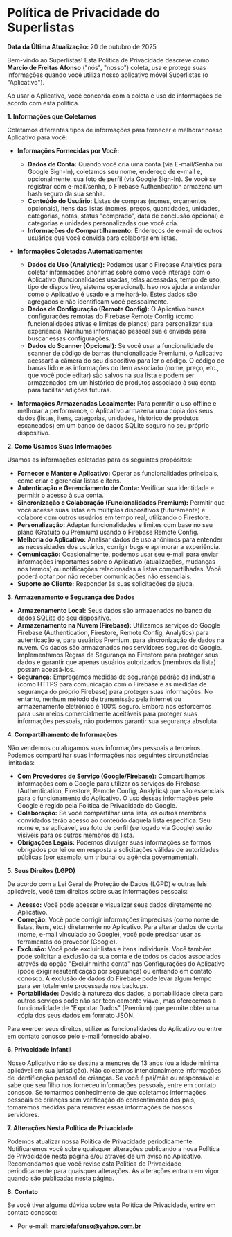 # Política de Privacidade do Superlistas

**Data da Última Atualização:** 20 de outubro de 2025

Bem-vindo ao Superlistas! Esta Política de Privacidade descreve como **Marcio de Freitas Afonso** ("nós", "nosso") coleta, usa e protege suas informações quando você utiliza nosso aplicativo móvel Superlistas (o "Aplicativo").

Ao usar o Aplicativo, você concorda com a coleta e uso de informações de acordo com esta política.

**1. Informações que Coletamos**

Coletamos diferentes tipos de informações para fornecer e melhorar nosso Aplicativo para você:

* **Informações Fornecidas por Você:**
    * **Dados de Conta:** Quando você cria uma conta (via E-mail/Senha ou Google Sign-In), coletamos seu nome, endereço de e-mail e, opcionalmente, sua foto de perfil (via Google Sign-In). Se você se registrar com e-mail/senha, o Firebase Authentication armazena um hash seguro da sua senha.
    * **Conteúdo do Usuário:** Listas de compras (nomes, orçamentos opcionais), itens das listas (nomes, preços, quantidades, unidades, categorias, notas, status "comprado", data de conclusão opcional) e categorias e unidades personalizadas que você cria.
    * **Informações de Compartilhamento:** Endereços de e-mail de outros usuários que você convida para colaborar em listas.

* **Informações Coletadas Automaticamente:**
    * **Dados de Uso (Analytics):** Podemos usar o Firebase Analytics para coletar informações anônimas sobre como você interage com o Aplicativo (funcionalidades usadas, telas acessadas, tempo de uso, tipo de dispositivo, sistema operacional). Isso nos ajuda a entender como o Aplicativo é usado e a melhorá-lo. Estes dados são agregados e não identificam você pessoalmente.
    * **Dados de Configuração (Remote Config):** O Aplicativo busca configurações remotas do Firebase Remote Config (como funcionalidades ativas e limites de planos) para personalizar sua experiência. Nenhuma informação pessoal sua é enviada para buscar essas configurações.
    * **Dados do Scanner (Opcional):** Se você usar a funcionalidade de scanner de código de barras (funcionalidade Premium), o Aplicativo acessará a câmera do seu dispositivo para ler o código. O código de barras lido e as informações do item associado (nome, preço, etc., que você pode editar) são salvos na sua lista e podem ser armazenados em um histórico de produtos associado à sua conta para facilitar adições futuras.

* **Informações Armazenadas Localmente:** Para permitir o uso offline e melhorar a performance, o Aplicativo armazena uma cópia dos seus dados (listas, itens, categorias, unidades, histórico de produtos escaneados) em um banco de dados SQLite seguro no seu próprio dispositivo.

**2. Como Usamos Suas Informações**

Usamos as informações coletadas para os seguintes propósitos:

* **Fornecer e Manter o Aplicativo:** Operar as funcionalidades principais, como criar e gerenciar listas e itens.
* **Autenticação e Gerenciamento de Conta:** Verificar sua identidade e permitir o acesso à sua conta.
* **Sincronização e Colaboração (Funcionalidades Premium):** Permitir que você acesse suas listas em múltiplos dispositivos (futuramente) e colabore com outros usuários em tempo real, utilizando o Firestore.
* **Personalização:** Adaptar funcionalidades e limites com base no seu plano (Gratuito ou Premium) usando o Firebase Remote Config.
* **Melhoria do Aplicativo:** Analisar dados de uso anônimos para entender as necessidades dos usuários, corrigir bugs e aprimorar a experiência.
* **Comunicação:** Ocasionalmente, podemos usar seu e-mail para enviar informações importantes sobre o Aplicativo (atualizações, mudanças nos termos) ou notificações relacionadas a listas compartilhadas. Você poderá optar por não receber comunicações não essenciais.
* **Suporte ao Cliente:** Responder às suas solicitações de ajuda.

**3. Armazenamento e Segurança dos Dados**

* **Armazenamento Local:** Seus dados são armazenados no banco de dados SQLite do seu dispositivo.
* **Armazenamento na Nuvem (Firebase):** Utilizamos serviços do Google Firebase (Authentication, Firestore, Remote Config, Analytics) para autenticação e, para usuários Premium, para sincronização de dados na nuvem. Os dados são armazenados nos servidores seguros do Google. Implementamos Regras de Segurança no Firestore para proteger seus dados e garantir que apenas usuários autorizados (membros da lista) possam acessá-los.
* **Segurança:** Empregamos medidas de segurança padrão da indústria (como HTTPS para comunicação com o Firebase e as medidas de segurança do próprio Firebase) para proteger suas informações. No entanto, nenhum método de transmissão pela internet ou armazenamento eletrônico é 100% seguro. Embora nos esforcemos para usar meios comercialmente aceitáveis para proteger suas informações pessoais, não podemos garantir sua segurança absoluta.

**4. Compartilhamento de Informações**

Não vendemos ou alugamos suas informações pessoais a terceiros. Podemos compartilhar suas informações nas seguintes circunstâncias limitadas:

* **Com Provedores de Serviço (Google/Firebase):** Compartilhamos informações com o Google para utilizar os serviços do Firebase (Authentication, Firestore, Remote Config, Analytics) que são essenciais para o funcionamento do Aplicativo. O uso dessas informações pelo Google é regido pela Política de Privacidade do Google.
* **Colaboração:** Se você compartilhar uma lista, os outros membros convidados terão acesso ao conteúdo daquela lista específica. Seu nome e, se aplicável, sua foto de perfil (se logado via Google) serão visíveis para os outros membros da lista.
* **Obrigações Legais:** Podemos divulgar suas informações se formos obrigados por lei ou em resposta a solicitações válidas de autoridades públicas (por exemplo, um tribunal ou agência governamental).

**5. Seus Direitos (LGPD)**

De acordo com a Lei Geral de Proteção de Dados (LGPD) e outras leis aplicáveis, você tem direitos sobre suas informações pessoais:

* **Acesso:** Você pode acessar e visualizar seus dados diretamente no Aplicativo.
* **Correção:** Você pode corrigir informações imprecisas (como nome de listas, itens, etc.) diretamente no Aplicativo. Para alterar dados de conta (nome, e-mail vinculado ao Google), você pode precisar usar as ferramentas do provedor (Google).
* **Exclusão:** Você pode excluir listas e itens individuais. Você também pode solicitar a exclusão da sua conta e de todos os dados associados através da opção "Excluir minha conta" nas Configurações do Aplicativo (pode exigir reautenticação por segurança) ou entrando em contato conosco. A exclusão de dados do Firebase pode levar algum tempo para ser totalmente processada nos backups.
* **Portabilidade:** Devido à natureza dos dados, a portabilidade direta para outros serviços pode não ser tecnicamente viável, mas oferecemos a funcionalidade de "Exportar Dados" (Premium) que permite obter uma cópia dos seus dados em formato JSON.

Para exercer seus direitos, utilize as funcionalidades do Aplicativo ou entre em contato conosco pelo e-mail fornecido abaixo.

**6. Privacidade Infantil**

Nosso Aplicativo não se destina a menores de 13 anos (ou a idade mínima aplicável em sua jurisdição). Não coletamos intencionalmente informações de identificação pessoal de crianças. Se você é pai/mãe ou responsável e sabe que seu filho nos forneceu informações pessoais, entre em contato conosco. Se tomarmos conhecimento de que coletamos informações pessoais de crianças sem verificação do consentimento dos pais, tomaremos medidas para remover essas informações de nossos servidores.

**7. Alterações Nesta Política de Privacidade**

Podemos atualizar nossa Política de Privacidade periodicamente. Notificaremos você sobre quaisquer alterações publicando a nova Política de Privacidade nesta página e/ou através de um aviso no Aplicativo. Recomendamos que você revise esta Política de Privacidade periodicamente para quaisquer alterações. As alterações entram em vigor quando são publicadas nesta página.

**8. Contato**

Se você tiver alguma dúvida sobre esta Política de Privacidade, entre em contato conosco:

* Por e-mail: **marciofafonso@yahoo.com.br**
